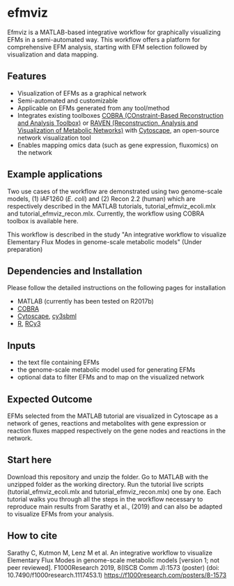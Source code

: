 # efmviz
Efmviz is a MATLAB-based integrative workflow for graphically visualizing EFMs in a semi-automated way. This workflow offers a platform for comprehensive EFM analysis, starting with EFM selection followed by visualization and data mapping. 

## Features
- Visualization of EFMs as a graphical network
- Semi-automated and customizable
- Applicable on EFMs generated from any tool/method
- Integrates existing toolboxes [COBRA (COnstraint-Based Reconstruction and Analysis Toolbox)](https://github.com/opencobra/cobratoolbox/) or [RAVEN (Reconstruction, Analysis and Visualization of Metabolic Networks)](https://github.com/SysBioChalmers/RAVEN) with [Cytoscape](https://cytoscape.org/), an open-source network visualization tool
- Enables mapping omics data (such as gene expression, fluxomics) on the network 

## Example applications
Two use cases of the workflow are demonstrated using two genome-scale models, (1) iAF1260 (*E. coli*) and (2) Recon 2.2 (human) which are respectively described in the MATLAB tutorials, tutorial_efmviz_ecoli.mlx and tutorial_efmviz_recon.mlx. Currently, the workflow using COBRA toolbox is available here. 

This workflow is described in the study "An integrative workflow to visualize Elementary Flux Modes in genome-scale metabolic models" (Under preparation)

## Dependencies and Installation
Please follow the detailed instructions on the following pages for installation 
- MATLAB (currently has been tested on R2017b)
- [COBRA](https://github.com/opencobra/cobratoolbox/)
- [Cytoscape](https://cytoscape.org/), [cy3sbml](http://apps.cytoscape.org/apps/cy3sbml)
- [R](https://cran.r-project.org/), [RCy3](https://github.com/cytoscape/RCy3)

## Inputs
- the text file containing EFMs 
- the genome-scale metabolic model used for generating EFMs
- optional data to filter EFMs and to map on the visualized network

## Expected Outcome
EFMs selected from the MATLAB tutorial are visualized in Cytoscape as a network of genes, reactions and metabolites with gene expression or reaction fluxes mapped respectively on the gene nodes and reactions in the network.

## Start here
Download this repository and unzip the folder. Go to MATLAB with the unzipped folder as the working directory. Run the tutorial live scripts (tutorial_efmviz_ecoli.mlx and tutorial_efmviz_recon.mlx) one by one. Each tutorial walks you through all the steps in the workflow necessary to reproduce main results from Sarathy et al., (2019) and can also be adapted to visualize EFMs from your analysis.

## How to cite
Sarathy C, Kutmon M, Lenz M et al. An integrative workflow to visualize Elementary Flux Modes in genome-scale metabolic models [version 1; not peer reviewed]. F1000Research 2019, 8(ISCB Comm J):1573 (poster) (doi: 10.7490/f1000research.1117453.1) https://f1000research.com/posters/8-1573
